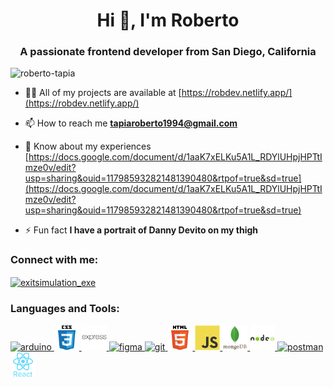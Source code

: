 <h1 align="center">Hi 👋, I'm Roberto</h1>
<h3 align="center">A passionate frontend developer from San Diego, California</h3>

<p align="left"> <img src="https://komarev.com/ghpvc/?username=roberto-tapia&label=Profile%20views&color=0e75b6&style=flat" alt="roberto-tapia" /> </p>

- 👨‍💻 All of my projects are available at [https://robdev.netlify.app/](https://robdev.netlify.app/)

- 📫 How to reach me **tapiaroberto1994@gmail.com**

- 📄 Know about my experiences [https://docs.google.com/document/d/1aaK7xELKu5A1L_RDYlUHpjHPTtImze0v/edit?usp=sharing&ouid=117985932821481390480&rtpof=true&sd=true](https://docs.google.com/document/d/1aaK7xELKu5A1L_RDYlUHpjHPTtImze0v/edit?usp=sharing&ouid=117985932821481390480&rtpof=true&sd=true)

- ⚡ Fun fact **I have a portrait of Danny Devito on my thigh**

<h3 align="left">Connect with me:</h3>
<p align="left">
<a href="https://twitter.com/exitsimulation_exe" target="blank"><img align="center" src="https://raw.githubusercontent.com/rahuldkjain/github-profile-readme-generator/master/src/images/icons/Social/twitter.svg" alt="exitsimulation_exe" height="30" width="40" /></a>
</p>

<h3 align="left">Languages and Tools:</h3>
<p align="left"> <a href="https://www.arduino.cc/" target="_blank" rel="noreferrer"> <img src="https://cdn.worldvectorlogo.com/logos/arduino-1.svg" alt="arduino" width="40" height="40"/> </a> <a href="https://www.w3schools.com/css/" target="_blank" rel="noreferrer"> <img src="https://raw.githubusercontent.com/devicons/devicon/master/icons/css3/css3-original-wordmark.svg" alt="css3" width="40" height="40"/> </a> <a href="https://expressjs.com" target="_blank" rel="noreferrer"> <img src="https://raw.githubusercontent.com/devicons/devicon/master/icons/express/express-original-wordmark.svg" alt="express" width="40" height="40"/> </a> <a href="https://www.figma.com/" target="_blank" rel="noreferrer"> <img src="https://www.vectorlogo.zone/logos/figma/figma-icon.svg" alt="figma" width="40" height="40"/> </a> <a href="https://git-scm.com/" target="_blank" rel="noreferrer"> <img src="https://www.vectorlogo.zone/logos/git-scm/git-scm-icon.svg" alt="git" width="40" height="40"/> </a> <a href="https://www.w3.org/html/" target="_blank" rel="noreferrer"> <img src="https://raw.githubusercontent.com/devicons/devicon/master/icons/html5/html5-original-wordmark.svg" alt="html5" width="40" height="40"/> </a> <a href="https://developer.mozilla.org/en-US/docs/Web/JavaScript" target="_blank" rel="noreferrer"> <img src="https://raw.githubusercontent.com/devicons/devicon/master/icons/javascript/javascript-original.svg" alt="javascript" width="40" height="40"/> </a> <a href="https://www.mongodb.com/" target="_blank" rel="noreferrer"> <img src="https://raw.githubusercontent.com/devicons/devicon/master/icons/mongodb/mongodb-original-wordmark.svg" alt="mongodb" width="40" height="40"/> </a> <a href="https://nodejs.org" target="_blank" rel="noreferrer"> <img src="https://raw.githubusercontent.com/devicons/devicon/master/icons/nodejs/nodejs-original-wordmark.svg" alt="nodejs" width="40" height="40"/> </a> <a href="https://postman.com" target="_blank" rel="noreferrer"> <img src="https://www.vectorlogo.zone/logos/getpostman/getpostman-icon.svg" alt="postman" width="40" height="40"/> </a> <a href="https://reactjs.org/" target="_blank" rel="noreferrer"> <img src="https://raw.githubusercontent.com/devicons/devicon/master/icons/react/react-original-wordmark.svg" alt="react" width="40" height="40"/> </a> </p>
